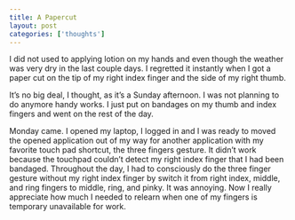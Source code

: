 ```yaml
---
title: A Papercut
layout: post
categories: ['thoughts']
---
```

I did not used to applying lotion on my hands and even though the weather was very dry in the last couple days. I regretted it instantly when I got a paper cut on the tip of my right index finger and the side of my right thumb.

It’s no big deal, I thought, as it’s a Sunday afternoon. I was not planning to do anymore handy works. I just put on bandages on my thumb and index fingers and went on the rest of the day.

Monday came. I opened my laptop, I logged in and I was ready to moved the opened application out of my way for another application with my favorite touch pad shortcut, the three fingers gesture. It didn’t work because the touchpad couldn’t detect my right index finger that I had been bandaged. Throughout the day, I had to consciously do the three finger gesture without my right index finger by switch it from right index, middle, and ring fingers to middle, ring, and pinky. It was annoying. Now I really appreciate how much I needed to relearn when one of my fingers is temporary unavailable for work.
